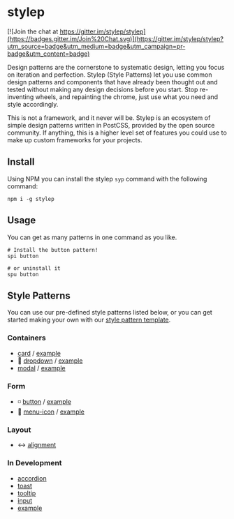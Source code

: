 # stylep

[![Join the chat at https://gitter.im/stylep/stylep](https://badges.gitter.im/Join%20Chat.svg)](https://gitter.im/stylep/stylep?utm_source=badge&utm_medium=badge&utm_campaign=pr-badge&utm_content=badge)

Design patterns are the cornerstone to systematic design, letting you focus on iteration and perfection. Stylep (Style Patterns) let you use common design patterns and components that have already been thought out and tested without making any design decisions before you start. Stop re-inventing wheels, and repainting the chrome, just use what you need and style accordingly.

This is not a framework, and it never will be. Stylep is an ecosystem of simple design patterns written in PostCSS, provided by the open source community. If anything, this is a higher level set of features you could use to make up custom frameworks for your projects.

## Install
Using NPM you can install the stylep `syp` command with the following command:

```shell
npm i -g stylep
```

## Usage
You can get as many patterns in one command as you like.

```shell
# Install the button pattern!
spi button

# or uninstall it
spu button
```

## Style Patterns
You can use our pre-defined style patterns listed below, or you can get started making your own with our [style pattern template](https://github.com/stylep/stylep-template).

### Containers
* [card](https://github.com/stylep/stylep-card) / [example](http://htmlpreview.github.io/?https://github.com/stylep/stylep-card/blob/master/example/index.html)
* :arrow_down_small: [dropdown](https://github.com/stylep/stylep-dropdown) / [example](http://htmlpreview.github.io/?https://github.com/stylep/stylep-dropdown/blob/master/example/index.html)
* [modal](https://github.com/stylep/stylep-modal) / [example](http://htmlpreview.github.io/?https://github.com/stylep/stylep-modal/blob/master/example/index.html)

### Form
* :white_medium_small_square: [button](https://github.com/stylep/stylep-button) / [example](http://htmlpreview.github.io/?https://github.com/stylep/stylep-button/blob/master/example/index.html)
* :hamburger: [menu-icon](https://github.com/stylep/stylep-menu-icon) / [example](http://htmlpreview.github.io/?https://github.com/stylep/stylep-menu-icon/blob/master/example/index.html)

### Layout
* :left_right_arrow: [alignment](https://github.com/stylep/stylep-alignment)

### In Development
* [accordion](https://github.com/stylep/stylep-accordion)
* [toast](https://github.com/stylep/stylep-toast)
* [tooltip](https://github.com/stylep/stylep-tooltip)
* [input](https://github.com/stylep/stylep-input)
* [example](https://github.com/stylep/stylep-example)
